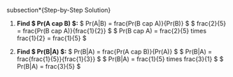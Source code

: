 subsection\*{Step-by-Step Solution}

1. **Find $ Pr(A cap B) $:**
   $ Pr(A|B) = frac{Pr(B cap A)}{Pr(B)} $
   $ frac{2}{5} = frac{Pr(B cap A)}{frac{1}{2}} $
   $ Pr(B cap A) = frac{2}{5} times frac{1}{2} = frac{1}{5} $

2. **Find $ Pr(B|A) $:**
   $ Pr(B|A) = frac{Pr(A cap B)}{Pr(A)} $
   $ Pr(B|A) = frac{frac{1}{5}}{frac{1}{3}} $
   $ Pr(B|A) = frac{1}{5} times frac{3}{1} $
   $ Pr(B|A) = frac{3}{5} $
